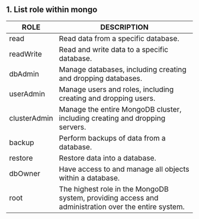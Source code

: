 ## 1. List role within mongo

| <span style="font-size:larger;">ROLE</span>         | <span style="font-size:larger;">DESCRIPTION</span>                                                                                      |
|------------------------------------------------------|----------------------------------------------------------------------------------------------------------------------------------------|
| <span style="font-size:larger;">read</span>         | <span style="font-size:larger;">Read data from a specific database.</span>                                                              |
| <span style="font-size:larger;">readWrite</span>    | <span style="font-size:larger;">Read and write data to a specific database.</span>                                                     |
| <span style="font-size:larger;">dbAdmin</span>      | <span style="font-size:larger;">Manage databases, including creating and dropping databases.</span>                                    |
| <span style="font-size:larger;">userAdmin</span>    | <span style="font-size:larger;">Manage users and roles, including creating and dropping users.</span>                                 |
| <span style="font-size:larger;">clusterAdmin</span> | <span style="font-size:larger;">Manage the entire MongoDB cluster, including creating and dropping servers.</span>                   |
| <span style="font-size:larger;">backup</span>       | <span style="font-size:larger;">Perform backups of data from a database.</span>                                                         |
| <span style="font-size:larger;">restore</span>      | <span style="font-size:larger;">Restore data into a database.</span>                                                                    |
| <span style="font-size:larger;">dbOwner</span>      | <span style="font-size:larger;">Have access to and manage all objects within a database.</span>                                        |
| <span style="font-size:larger;">root</span>         | <span style="font-size:larger;">The highest role in the MongoDB system, providing access and administration over the entire system.</span> |


